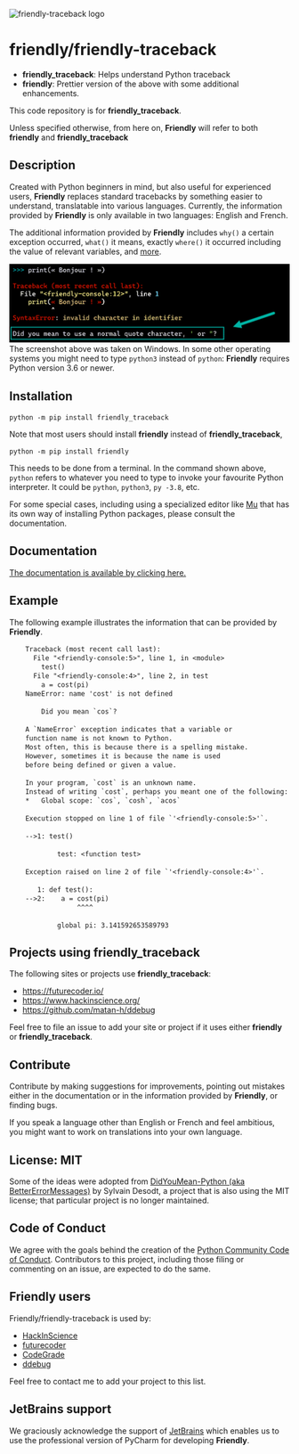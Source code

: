 ![friendly-traceback logo](images/friendly_logo.png)
# friendly/friendly-traceback

- **friendly_traceback**: Helps understand Python traceback
- **friendly**: Prettier version of the above with some additional enhancements.

This code repository is for **friendly_traceback**.

Unless specified otherwise, from here on, **Friendly** will refer to both
**friendly** and **friendly_traceback**

## Description

Created with Python beginners in mind, but also useful for experienced users,
**Friendly** replaces standard tracebacks
by something easier to understand, translatable into various languages. 
Currently, the information provided by **Friendly** is only available
in two languages: English and French.

The additional information provided by **Friendly** includes
`why()` a certain exception occurred,
`what()` it means, exactly `where()` it occurred including
the value of relevant variables, and
[more](https://aroberge.github.io/friendly-traceback-docs/docs/html/).


![Example](https://raw.githubusercontent.com/aroberge/friendly/master/why_1.png)
The screenshot above was taken on Windows. In some other operating systems
you might need to type `python3` instead of `python`: **Friendly**
requires Python version 3.6 or newer.

## Installation

```
python -m pip install friendly_traceback
```

Note that most users should install **friendly** instead of **friendly_traceback**,

```
python -m pip install friendly
```

This needs to be done from a terminal.
In the command shown above,
`python` refers to whatever you need to type to invoke your
favourite Python interpreter.
It could be `python`, `python3`, `py -3.8`, etc.


For some special cases, including
using a specialized editor like [Mu](https://codewith.mu) that has its own way
of installing Python packages, please consult the documentation.

## Documentation

[The documentation is available by clicking here.](https://friendly-traceback.github.io/docs/index.html)

## Example

The following example illustrates the information that can
be provided by **Friendly**.

```
    Traceback (most recent call last):
      File "<friendly-console:5>", line 1, in <module>
        test()
      File "<friendly-console:4>", line 2, in test
        a = cost(pi)
    NameError: name 'cost' is not defined

        Did you mean `cos`?

    A `NameError` exception indicates that a variable or
    function name is not known to Python.
    Most often, this is because there is a spelling mistake.
    However, sometimes it is because the name is used
    before being defined or given a value.

    In your program, `cost` is an unknown name.
    Instead of writing `cost`, perhaps you meant one of the following:
    *   Global scope: `cos`, `cosh`, `acos`

    Execution stopped on line 1 of file `'<friendly-console:5>'`.

    -->1: test()

            test: <function test>

    Exception raised on line 2 of file `'<friendly-console:4>'`.

       1: def test():
    -->2:    a = cost(pi)
                 ^^^^

            global pi: 3.141592653589793
```

## Projects using friendly_traceback

The following sites or projects use **friendly_traceback**:

- https://futurecoder.io/
- https://www.hackinscience.org/
- https://github.com/matan-h/ddebug

Feel free to file an issue to add your site or project
if it uses either **friendly** or **friendly_traceback**.

## Contribute

Contribute by making suggestions for improvements, pointing out mistakes either in
the documentation or in the information provided by **Friendly**, or finding bugs.

If you speak a language other than English or French and feel ambitious, you might
want to work on translations into your own language.

## License: MIT

Some of the ideas were adopted from
[DidYouMean-Python (aka BetterErrorMessages)](https://github.com/SylvainDe/DidYouMean-Python)
by Sylvain Desodt, a project that is also using the MIT license; that particular
project is no longer maintained.

## Code of Conduct

We agree with the goals behind the creation of the
[Python Community Code of Conduct](https://www.python.org/psf/codeofconduct/).
Contributors to this project, including those filing or commenting on an issue,
are expected to do the same.


## Friendly users

Friendly/friendly-traceback is used by:

* [HackInScience](https://hackinscience.org)
* [futurecoder](https://futurecoder.io)
* [CodeGrade](https://www.codegrade.com/blog/friendly-better-error-messages-for-python)
* [ddebug](https://github.com/matan-h/ddebug)

Feel free to contact me to add your project to this list.

## JetBrains support

We graciously acknowledge the support of [JetBrains](
https://www.jetbrains.com/?from=friendly-traceback)
which enables us to use the professional version
of PyCharm for developing **Friendly**.
